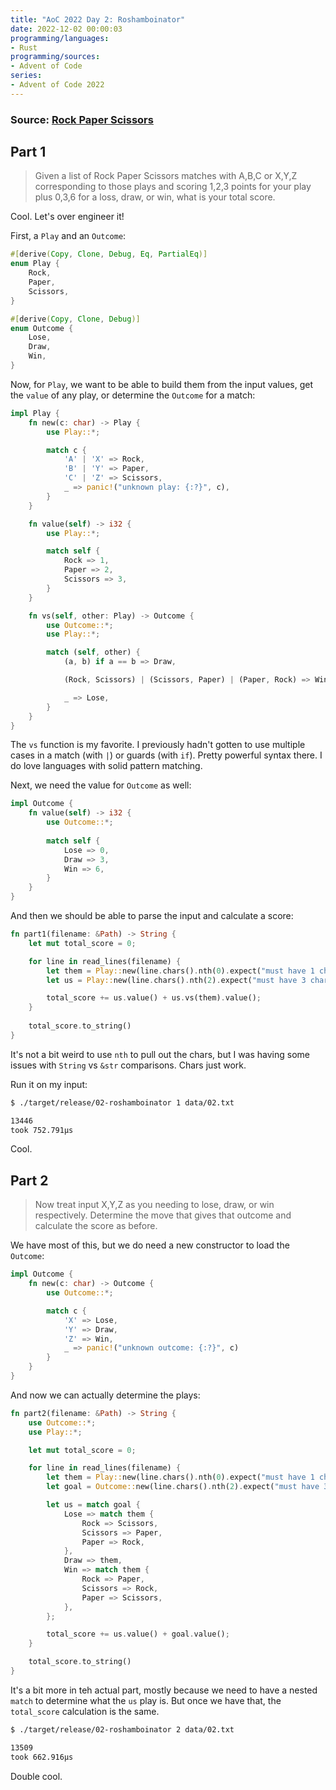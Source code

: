 ```yaml
---
title: "AoC 2022 Day 2: Roshamboinator"
date: 2022-12-02 00:00:03
programming/languages:
- Rust
programming/sources:
- Advent of Code
series:
- Advent of Code 2022
---
```

### Source: [Rock Paper Scissors](https://adventofcode.com/2022/day/2)

## Part 1

> Given a list of Rock Paper Scissors matches with A,B,C or X,Y,Z corresponding to those plays and scoring 1,2,3 points for your play plus 0,3,6 for a loss, draw, or win, what is your total score. 

<!--more-->

Cool. Let's over engineer it!

First, a `Play` and an `Outcome`:

```rust
#[derive(Copy, Clone, Debug, Eq, PartialEq)]
enum Play {
    Rock,
    Paper,
    Scissors,
}

#[derive(Copy, Clone, Debug)]
enum Outcome {
    Lose,
    Draw,
    Win,
}
```

Now, for `Play`, we want to be able to build them from the input values, get the `value` of any play, or determine the `Outcome` for a match:

```rust
impl Play {
    fn new(c: char) -> Play {
        use Play::*;

        match c {
            'A' | 'X' => Rock,
            'B' | 'Y' => Paper,
            'C' | 'Z' => Scissors,
            _ => panic!("unknown play: {:?}", c),
        }
    }

    fn value(self) -> i32 {
        use Play::*;

        match self {
            Rock => 1,
            Paper => 2,
            Scissors => 3,
        }
    }

    fn vs(self, other: Play) -> Outcome {
        use Outcome::*;
        use Play::*;

        match (self, other) {
            (a, b) if a == b => Draw,

            (Rock, Scissors) | (Scissors, Paper) | (Paper, Rock) => Win,

            _ => Lose,
        }
    }
}
```

The `vs` function is my favorite. I previously hadn't gotten to use multiple cases in a match (with `|`) or guards (with `if`). Pretty powerful syntax there. I do love languages with solid pattern matching. 

Next, we need the value for `Outcome` as well:

```rust
impl Outcome {
    fn value(self) -> i32 {
        use Outcome::*;
        
        match self {
            Lose => 0,
            Draw => 3,
            Win => 6,
        }
    }
}
```

And then we should be able to parse the input and calculate a score:

```rust
fn part1(filename: &Path) -> String {
    let mut total_score = 0;

    for line in read_lines(filename) {
        let them = Play::new(line.chars().nth(0).expect("must have 1 char per line"));
        let us = Play::new(line.chars().nth(2).expect("must have 3 chars per line"));

        total_score += us.value() + us.vs(them).value();
    }
    
    total_score.to_string()
}
```

It's not a bit weird to use `nth` to pull out the chars, but I was having some issues with `String` vs `&str` comparisons. Chars just work. 

Run it on my input:

```bash
$ ./target/release/02-roshamboinator 1 data/02.txt

13446
took 752.791µs
```

Cool. 

## Part 2

> Now treat input X,Y,Z as you needing to lose, draw, or win respectively. Determine the move that gives that outcome and calculate the score as before. 

We have most of this, but we do need a new constructor to load the `Outcome`:

```rust
impl Outcome {
    fn new(c: char) -> Outcome {
        use Outcome::*;

        match c {
            'X' => Lose,
            'Y' => Draw,
            'Z' => Win,
            _ => panic!("unknown outcome: {:?}", c)
        }
    }
}
```

And now we can actually determine the plays:

```rust
fn part2(filename: &Path) -> String {
    use Outcome::*;
    use Play::*;

    let mut total_score = 0;

    for line in read_lines(filename) {
        let them = Play::new(line.chars().nth(0).expect("must have 1 char per line"));
        let goal = Outcome::new(line.chars().nth(2).expect("must have 3 chars per line"));

        let us = match goal {
            Lose => match them {
                Rock => Scissors,
                Scissors => Paper,
                Paper => Rock,
            },
            Draw => them,
            Win => match them {
                Rock => Paper,
                Scissors => Rock,
                Paper => Scissors,
            },
        };

        total_score += us.value() + goal.value();
    }

    total_score.to_string()
}
```

It's a bit more in teh actual part, mostly because we need to have a nested `match` to determine what the `us` play is. But once we have that, the `total_score` calculation is the same. 


```bash
$ ./target/release/02-roshamboinator 2 data/02.txt

13509
took 662.916µs
```

Double cool. 